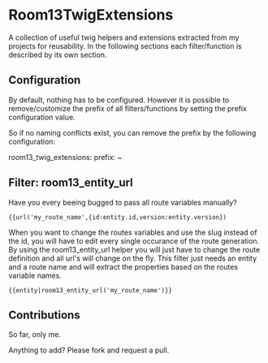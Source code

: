 Room13TwigExtensions
====================

A collection of useful twig helpers and extensions extracted from my projects for reusability. In the following sections each filter/function is described by its own section.

Configuration
--------------------
By default, nothing has to be configured. However it is possible to remove/customize the prefix of all filters/functions by setting the prefix configuration value.

So if no naming conflicts exist, you can remove the prefix by the following configuration:

room13_twig_extensions:
    prefix: ~

Filter: room13_entity_url
--------------------

Have you every beeing bugged to pass all route variables manually?

    {{url('my_route_name',{id:entity.id,version:entity.version})

When you want to change the routes variables and use the slug instead of the id, you will have to edit every single occurance of the route generation. By using the room13_entity_url helper you will just have to change the route definition and all url's will change on the fly.
This filter just needs an entity and a route name and will extract the properties based on the routes variable names.

    {{entity|room13_entity_url('my_route_name')}}

Contributions
--------------------
So far, only me.

Anything to add? Please fork and request a pull.